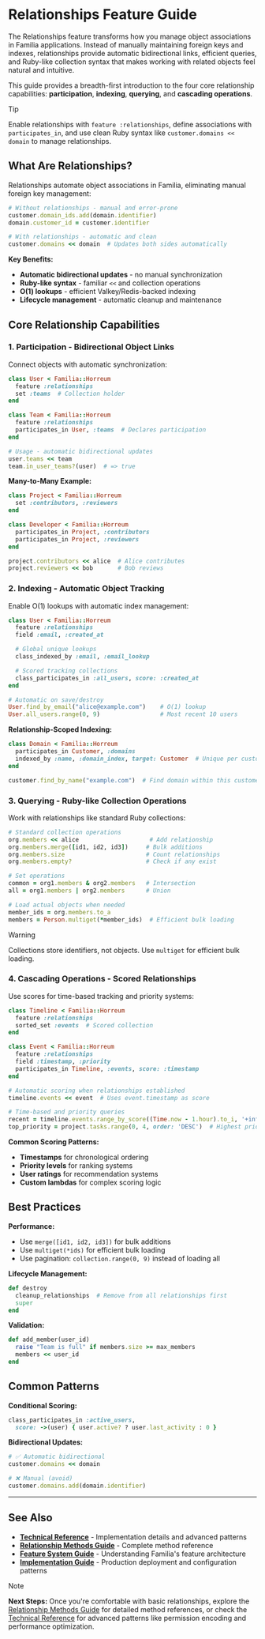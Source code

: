 # Relationships Feature Guide

The Relationships feature transforms how you manage object associations in Familia applications. Instead of manually maintaining foreign keys and indexes, relationships provide automatic bidirectional links, efficient queries, and Ruby-like collection syntax that makes working with related objects feel natural and intuitive.

This guide provides a breadth-first introduction to the four core relationship capabilities: **participation**, **indexing**, **querying**, and **cascading operations**.

> [!TIP]
> Enable relationships with `feature :relationships`, define associations with `participates_in`, and use clean Ruby syntax like `customer.domains << domain` to manage relationships.

## What Are Relationships?

Relationships automate object associations in Familia, eliminating manual foreign key management:

```ruby
# Without relationships - manual and error-prone
customer.domain_ids.add(domain.identifier)
domain.customer_id = customer.identifier

# With relationships - automatic and clean
customer.domains << domain  # Updates both sides automatically
```

**Key Benefits:**
- **Automatic bidirectional updates** - no manual synchronization
- **Ruby-like syntax** - familiar `<<` and collection operations
- **O(1) lookups** - efficient Valkey/Redis-backed indexing
- **Lifecycle management** - automatic cleanup and maintenance

## Core Relationship Capabilities

### 1. Participation - Bidirectional Object Links

Connect objects with automatic synchronization:

```ruby
class User < Familia::Horreum
  feature :relationships
  set :teams  # Collection holder
end

class Team < Familia::Horreum
  feature :relationships
  participates_in User, :teams  # Declares participation
end

# Usage - automatic bidirectional updates
user.teams << team
team.in_user_teams?(user)  # => true
```

**Many-to-Many Example:**
```ruby
class Project < Familia::Horreum
  set :contributors, :reviewers
end

class Developer < Familia::Horreum
  participates_in Project, :contributors
  participates_in Project, :reviewers
end

project.contributors << alice  # Alice contributes
project.reviewers << bob       # Bob reviews
```

### 2. Indexing - Automatic Object Tracking

Enable O(1) lookups with automatic index management:

```ruby
class User < Familia::Horreum
  feature :relationships
  field :email, :created_at

  # Global unique lookups
  class_indexed_by :email, :email_lookup

  # Scored tracking collections
  class_participates_in :all_users, score: :created_at
end

# Automatic on save/destroy
User.find_by_email("alice@example.com")    # O(1) lookup
User.all_users.range(0, 9)                 # Most recent 10 users
```

**Relationship-Scoped Indexing:**
```ruby
class Domain < Familia::Horreum
  participates_in Customer, :domains
  indexed_by :name, :domain_index, target: Customer  # Unique per customer
end

customer.find_by_name("example.com")  # Find domain within this customer
```

### 3. Querying - Ruby-like Collection Operations

Work with relationships like standard Ruby collections:

```ruby
# Standard collection operations
org.members << alice                    # Add relationship
org.members.merge([id1, id2, id3])     # Bulk additions
org.members.size                       # Count relationships
org.members.empty?                     # Check if any exist

# Set operations
common = org1.members & org2.members   # Intersection
all = org1.members | org2.members      # Union

# Load actual objects when needed
member_ids = org.members.to_a
members = Person.multiget(*member_ids)  # Efficient bulk loading
```

> [!WARNING]
> Collections store identifiers, not objects. Use `multiget` for efficient bulk loading.

### 4. Cascading Operations - Scored Relationships

Use scores for time-based tracking and priority systems:

```ruby
class Timeline < Familia::Horreum
  feature :relationships
  sorted_set :events  # Scored collection
end

class Event < Familia::Horreum
  feature :relationships
  field :timestamp, :priority
  participates_in Timeline, :events, score: :timestamp
end

# Automatic scoring when relationships established
timeline.events << event  # Uses event.timestamp as score

# Time-based and priority queries
recent = timeline.events.range_by_score((Time.now - 1.hour).to_i, '+inf')
top_priority = project.tasks.range(0, 4, order: 'DESC')  # Highest priority first
```

**Common Scoring Patterns:**
- **Timestamps** for chronological ordering
- **Priority levels** for ranking systems
- **User ratings** for recommendation systems
- **Custom lambdas** for complex scoring logic

## Best Practices

**Performance:**
- Use `merge([id1, id2, id3])` for bulk additions
- Use `multiget(*ids)` for efficient bulk loading
- Use pagination: `collection.range(0, 9)` instead of loading all

**Lifecycle Management:**
```ruby
def destroy
  cleanup_relationships  # Remove from all relationships first
  super
end
```

**Validation:**
```ruby
def add_member(user_id)
  raise "Team is full" if members.size >= max_members
  members << user_id
end
```

## Common Patterns

**Conditional Scoring:**
```ruby
class_participates_in :active_users,
  score: ->(user) { user.active? ? user.last_activity : 0 }
```

**Bidirectional Updates:**
```ruby
# ✅ Automatic bidirectional
customer.domains << domain

# ❌ Manual (avoid)
customer.domains.add(domain.identifier)
```

---

## See Also

- **[Technical Reference](../reference/api-technical.md#relationships-feature-v200-pre7)** - Implementation details and advanced patterns
- **[Relationship Methods Guide](feature-relationships-methods.md)** - Complete method reference
- **[Feature System Guide](feature-system.md)** - Understanding Familia's feature architecture
- **[Implementation Guide](implementation.md)** - Production deployment and configuration patterns

> [!NOTE]
> **Next Steps:** Once you're comfortable with basic relationships, explore the [Relationship Methods Guide](feature-relationships-methods.md) for detailed method references, or check the [Technical Reference](../reference/api-technical.md#relationships-feature-v200-pre7) for advanced patterns like permission encoding and performance optimization.
